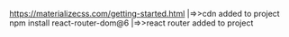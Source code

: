 https://materializecss.com/getting-started.html |=>>cdn added to project <br>
npm install react-router-dom@6 |=>>react router added to project <br>